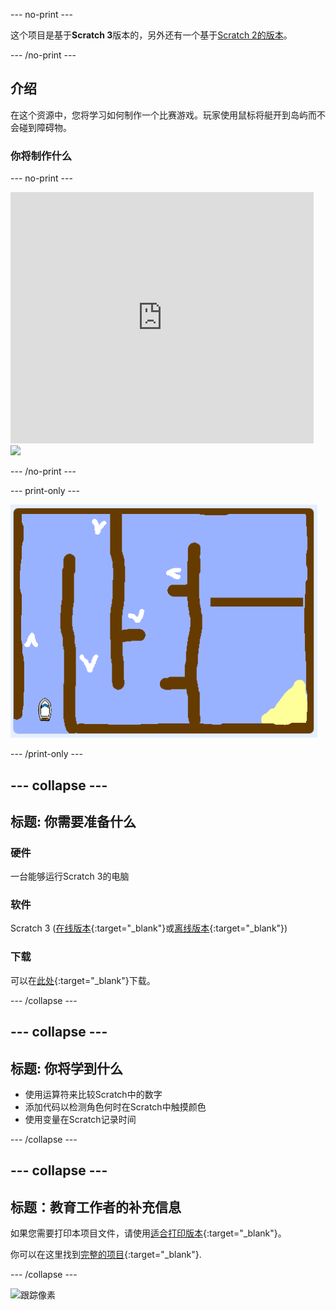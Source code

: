 \--- no-print \---

这个项目是基于**Scratch 3**版本的，另外还有一个基于[Scratch 2的版本](https://projects.raspberrypi.org/en/projects/boat-race-scratch2)。

\--- /no-print \---

## 介绍

在这个资源中，您将学习如何制作一个比赛游戏。玩家使用鼠标将艇开到岛屿而不会碰到障碍物。

### 你将制作什么

\--- no-print \---

<div class="scratch-preview">
  <iframe allowtransparency="true" width="485" height="402" src="https://scratch.mit.edu/projects/embed/276662533/?autostart=false" frameborder="0" scrolling="no"></iframe>
  <img src="images / boat_race_demo.png">
</div>

\--- /no-print \---

\--- print-only \---

![赛艇演示](images/boat_race_demo.png)

\--- /print-only \---

## \--- collapse \---

## 标题: 你需要准备什么

### 硬件

一台能够运行Scratch 3的电脑

### 软件

Scratch 3 ([在线版本](https://rpf.io/scratchon){:target="_blank"}或[离线版本](https://rpf.io/scratchoff){:target="_blank"})

### 下载

可以在[此处](http://rpf.io/p/en/boat-race-go){:target="_blank"}下载。

\--- /collapse \---

## \--- collapse \---

## 标题: 你将学到什么

- 使用运算符来比较Scratch中的数字
- 添加代码以检测角色何时在Scratch中触摸颜色
- 使用变量在Scratch记录时间

\--- /collapse \---

## \--- collapse \---

## 标题：教育工作者的补充信息

如果您需要打印本项目文件，请使用[适合打印版本](https://projects.raspberrypi.org/en/projects/boat-race/print){:target="_blank"}。

你可以在这里找到[完整的项目](http://rpf.io/p/en/boat-race-get){:target="_blank"}.

\--- /collapse \---

![跟踪像素](https://code.org/api/hour/begin_codeclub_boatrace.png)